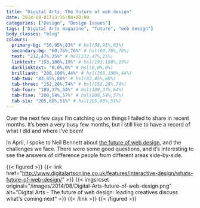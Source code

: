 ```yaml
---
title: "Digital Arts: The future of web design"
date: 2014-08-01T13:16:04+00:00
categories: ["Design", "Design Issues"]
tags: ["Digital Arts magazine", "future", "web design"]
body_classes: "blog"
colours:
  primary-bg: "58,95%,83%" # hsl(58,95%,83%)
  secondary-bg: "60,76%,76%" # hsl(60,76%,76%)
  text: "212,47%,25%" # hsl(212,47%,25%)
  linktext: "193,100%,19%" # hsl(193,100%,19%)
  darklinktext: "0,0%,0%" # hsl(0,0%,0%)
  brilliant: "208,100%,44%" # hsl(208,100%,44%)
  tab-two: "83,45%,80%" # hsl(83,45%,80%)
  tab-three: "152,28%,74%" # hsl(152,28%,74%)
  tab-four: "189,37%,64%" # hsl(189,37%,64%)
  tab-five: "200,54%,57%" # hsl(200,54%,57%)
  tab-six: "205,68%,51%" # hsl(205,68%,51%)
---
```


Over the next few days I’m catching up on things I failed to share in recent months. It’s been a very busy few months, but I still like to have a record of what I did and where I’ve been!

In April, I spoke to Neil Bennett about [the future of web design](http://www.digitalartsonline.co.uk/features/interactive-design/whats-future-of-web-design/), and the challenges we face. There were some good questions, and it’s interesting to see the answers of difference people from different areas side-by-side.

{{< figured >}}
  {{< link href="http://www.digitalartsonline.co.uk/features/interactive-design/whats-future-of-web-design/" >}}
  	{{< imgsrcset original="/images/2014/08/Digital-Arts-future-of-web-design.png" alt="Digital Arts - The future of web design: leading creatives discuss what's coming next" >}}
  {{< /link >}}
{{< /figured >}}

	